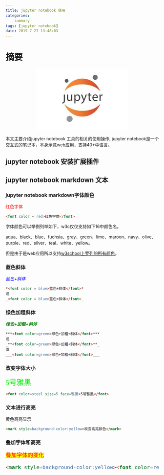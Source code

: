 ```yaml
---
title: jupyter notebook 使用
categories: 
    summary    
tags: [jupyter notebook]
date: 2019-7-27 13:48:03
---
```


# 摘要

<div align=center> 

![docker](./image1/jupyter_notebook_ico.jpg)

</div>

本文主要介绍jupyter notebook 工具的相关的使用操作, jupyter notebook是一个交互式的笔记本，本身示意web应用，支持40+中语言。

<!-- more -->

## jupyter notebook 安装扩展插件



## jupyter notebook markdown 文本

### jupyter notebook markdown字体颜色

<font color = red>红色字体</font>

```html
<font color = red>红色字体</font>
```
字体颜色可以举例列举如下，w3c仅仅支持如下16中颜色名。

aqua、black、blue、fuchsia、gray、green、lime、maroon、navy、olive、purple、red、silver、teal、white、yellow。

但是由于是web应用所以支持[w3school上罗列的所有颜色](http://www.w3school.com.cn/tags/html_ref_colornames.asp)。

### 蓝色斜体

*<font color = blue>蓝色+斜体</font>*

```html
*<font color = blue>蓝色+斜体</font>*
或
_<font color = blue>蓝色+斜体</font>_
```


### 绿色加粗斜体

***<font color=green>绿色+加粗+斜体</font>***

```html
***<font color=green>绿色+加粗+斜体</font>***
或
_**<font color=green>绿色+加粗+斜体</font>**_
或
___<font color=green>绿色+加粗+斜体</font>___
```

### 改变字体大小

<font color=steel size=5 face=雅黑>5号雅黑</font>

```html
<font color=steel size=5 face=雅黑>5号雅黑</font>
```

### 文本进行高亮

黄色高亮显示

```html
<mark style=background-color:yellow>改变高亮颜色</mark> 
```

### 叠加字体和高亮

<mark style=background-color:yellow><font color=red size=4 face=雅黑>叠加字体的变化<font></mark>

```html
<mark style=background-color:yellow><font color=red size=4 face=雅黑>叠加字体的变化<font></mark>
```